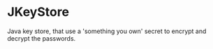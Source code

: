# JKeyStore
Java key store, that use a 'something you own' secret to encrypt and decrypt the passwords.
